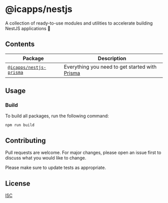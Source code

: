 # @icapps/nestjs

A collection of ready-to-use modules and utilities to accelerate building NestJS applications 🚀

## Contents

| Package                                      | Description                                                             |
| -------------------------------------------- | ----------------------------------------------------------------------- |
| [`@icapps/nestjs-prisma`](./packages/prisma) | Everything you need to get started with [Prisma](https://www.prisma.io) |

## Usage

### Build

To build all packages, run the following command:

```
npm run build
```

## Contributing

Pull requests are welcome. For major changes, please open an issue first
to discuss what you would like to change.

Please make sure to update tests as appropriate.

## License

[ISC](LICENSE.md)
